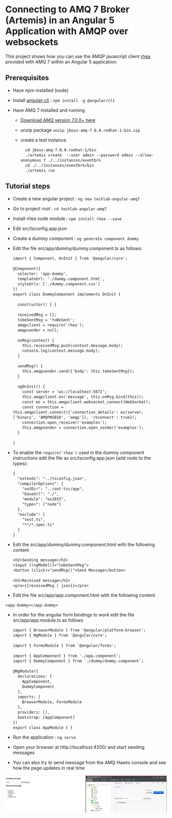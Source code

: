 # Connecting to AMQ 7 Broker (Artemis) in an Angular 5 Application with AMQP over websockets

This project shows how you can use the AMQP javascript client [rhea](https://github.com/grs/rhea) provided with AMQ 7 within an Angular 5 application.

## Prerequisites

* Have npm installed (node)
* Install [angular-cli](https://angular.io/guide/quickstart) : `npm install -g @angular/cli`

* Have AMQ 7 installed and running
	* [Download AMQ version 7.0.0+ here](https://developers.redhat.com/products/amq/download/)
	* unzip package `unzip jboss-amq-7.0.0.redhat-1-bin.zip`
	* create a test instance

			cd jboss-amq-7.0.0.redhat-1/bin
			./artemis create  --user admin --password admin --allow-anonymous Y ./../instances/eventbrk
			cd ./../instances/eventbrk/bin
			./artemis run

## Tutorial steps

* Create a new angular project : `ng new techlab-angular-amq7`
* Go to project root : `cd techlab-angular-amq7`
* Install rhea node module : `npm install rhea --save`
* Edit src/tsconfig.app.json

* Create a dummy component : `ng generate component dummy`
* Edit the file src/app/dummy/dummy.component.ts as follows:
	```
	import { Component, OnInit } from '@angular/core';

	@Component({
	  selector: 'app-dummy',
	  templateUrl: './dummy.component.html',
	  styleUrls: ['./dummy.component.css']
	})
	export class DummyComponent implements OnInit {

	  constructor() { }

	  receivedMsg = [];
	  tobeSentMsg = 'toBeSent';
	  amqpclient = require('rhea');
	  amqpsender = null;

	  onMsg(context) {
	    this.receivedMsg.push(context.message.body);
	    console.log(context.message.body);
	  }

	  sendMsg() {
	    this.amqpsender.send({'body': this.tobeSentMsg});
	  }

	  ngOnInit() {
	    const server = 'ws://localhost:5672';
	    this.amqpclient.on('message', this.onMsg.bind(this));
	    const ws = this.amqpclient.websocket_connect(WebSocket);
	    const connection = this.amqpclient.connect({'connection_details': ws(server, ['binary', 'AMQPWSB10', 'amqp']), 'reconnect': true});
	    connection.open_receiver('examples');
	    this.amqpsender = connection.open_sender('examples');
	  }

	}
	```

* To enable the `require('rhea')` used in the dummy component instructions edit the file as src/tsconfig.app.json (add node to the types):
	```
	{
	  "extends": "../tsconfig.json",
	  "compilerOptions": {
	    "outDir": "../out-tsc/app",
	    "baseUrl": "./",
	    "module": "es2015",
	    "types": ["node"]
	  },
	  "exclude": [
	    "test.ts",
	    "**/*.spec.ts"
	  ]
	}
	```

* Edit the src/app/dummy/dummy.component.html with the following content

	```
	<h2>Sending message</h2>
	<input [(ngModel)]="tobeSentMsg">
	<button (click)="sendMsg()">Send Message</button>

	<h2>Received message</h2>
	<pre>{{receivedMsg | json}}</pre>
	```

* Edit the file src/app/app.component.html with the following content
```
<app-dummy></app-dummy>
```


* In order for the angular form bindings to work edit the file src/app/app.module.ts as follows

	```
	import { BrowserModule } from '@angular/platform-browser';
	import { NgModule } from '@angular/core';

	import { FormsModule } from '@angular/forms';

	import { AppComponent } from './app.component';
	import { DummyComponent } from './dummy/dummy.component';

	@NgModule({
	  declarations: [
	    AppComponent,
	    DummyComponent
	  ],
	  imports: [
	    BrowserModule, FormsModule
	  ],
	  providers: [],
	  bootstrap: [AppComponent]
	})
	export class AppModule { }
	```

* Run the application : `ng serve`
* Open your browser at http://localhost:4200/ and start sending messages
* You can also try to send message from the AMQ Hawto console and see how the page updates in real time

![Screenshot](/src//assets/screen.png)
